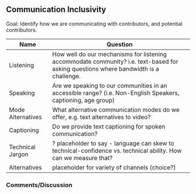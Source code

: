 ## Communication Inclusivity

Goal: Identify how we are communicating with contributors, and potential contributors.

Name | Question
--- | ---
Listening | How well do our mechanisms for listening accommodate community? i.e. text-based for asking questions where bandwidth is a challenge.
Speaking | Are we speaking to our communities in an accessible range?  (i.e. Non-English Speakers, captioning, age group)
Mode Alternatives | What alternative communication modes do we offer, e.g. text alternatives to video?
Captioning | Do we provide text captioning for spoken communication?
Technical Jargon |   ? placeholder to say - language can skew to technical-confidence vs. technical ability.  How can we measure that?
Alternatives | placeholder for variety of channels (choice?)


### Comments/Discussion

